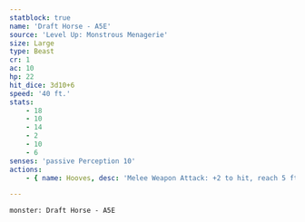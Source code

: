 ```yaml
---
statblock: true
name: 'Draft Horse - A5E'
source: 'Level Up: Monstrous Menagerie'
size: Large
type: Beast
cr: 1
ac: 10
hp: 22
hit_dice: 3d10+6
speed: '40 ft.'
stats:
    - 18
    - 10
    - 14
    - 2
    - 10
    - 6
senses: 'passive Perception 10'
actions:
    - { name: Hooves, desc: 'Melee Weapon Attack: +2 to hit, reach 5 ft., one target. Hit: 3 (1d6) bludgeoning damage.' }

---
```

```statblock
monster: Draft Horse - A5E
```
